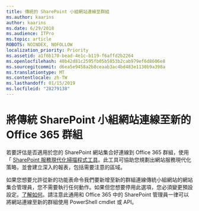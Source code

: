 ```yaml
---
title: 傳統的 SharePoint 小組網站連線至群組
ms.author: kaarins
author: kaarins
ms.date: 6/29/2018
ms.audience: ITPro
ms.topic: article
ROBOTS: NOINDEX, NOFOLLOW
localization_priority: Priority
ms.assetid: a1f6b170-bead-4e1c-b119-f6affd2b2264
ms.openlocfilehash: 40b42d81c2595fb05b5853b2cab979ef6d8606e8
ms.sourcegitcommit: d6ea5e9458a2b8ceaab3ac4bd483e1130b9a398a
ms.translationtype: MT
ms.contentlocale: zh-TW
ms.lasthandoff: 01/15/2019
ms.locfileid: "28279138"
---
```

# <a name="connect-classic-sharepoint-team-sites-to-new-office-365-groups"></a>將傳統 SharePoint 小組網站連線至新的 Office 365 群組

若要評估是否適用於您的 SharePoint 網站集合好連線到 Office 365 群組，使用 「 [SharePoint 服務現代化掃描程式工具](https://go.microsoft.com/fwlink/?linkid=873066)。此工具可協助您規劃出網站服務現代化策略，並會建立深入的報表，包括需要注意的區域。
  
如果您想要允許從新的功能表命令我們要新增至新的群組連線傳統小組網站的網站集合管理員，您不需要執行任何動作。如果但您想要停用此選項，您必須變更預設設定。[了解如何](https://go.microsoft.com/fwlink/?linkid=2004316)。請注意此通用和 Office 365 中的 SharePoint 管理員一律可以將網站連線至新的群組使用 PowerShell cmdlet 或 API。
  

